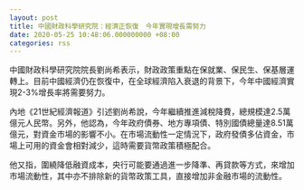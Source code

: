 ```yaml
---
layout: post
title: 中國財政科學研究院：經濟正恢復　今年實現增長需努力
date: 2020-05-25 10:48:06.000000000 +08:00
categories: rss
---
```


中國財政科學研究院院長劉尚希表示，財政政策重點在保就業、保民生、保基層運轉上。目前中國經濟仍在恢復中，在全球經濟陷入衰退的背景下，今年中國經濟實現2-3%增長率將需要努力。

內地《21世紀經濟報道》引述劉尚希說，今年繼續推進減稅降費，總規模達2.5萬億元人民幣。另外，他認為，今年政府債券、地方專項債、特別國債總量達8.51萬億元，對資金市場的影響不小。在市場流動性一定情況下，政府發債多佔資金，市場上可用的資金會相對減少，這時需要貨幣政策積極配合。

他又指，圍繞降低融資成本，央行可能要通過進一步降準、再貸款等方式，來增加市場流動性，其中亦不排除新的貨幣政策工具，直接增加非金融市場的流動性。
